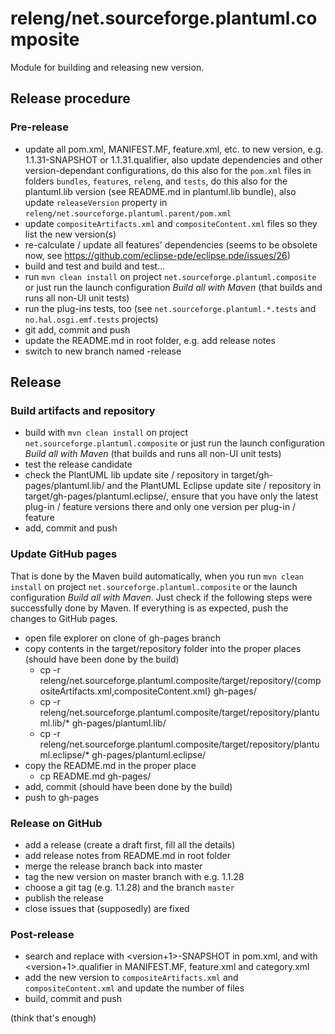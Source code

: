 # releng/net.sourceforge.plantuml.composite

Module for building and releasing new version.

## Release procedure

### Pre-release

- update all pom.xml, MANIFEST.MF, feature.xml, etc. to new version, e.g. 1.1.31-SNAPSHOT or 1.1.31.qualifier,
  also update dependencies and other version-dependant configurations,
  do this also for the `pom.xml` files in folders `bundles`, `features`, `releng`, and `tests`,
  do this also for the plantuml.lib version (see README.md in plantuml.lib bundle),
  also update `releaseVersion` property in `releng/net.sourceforge.plantuml.parent/pom.xml`
- update `compositeArtifacts.xml` and `compositeContent.xml` files so they list the new version(s)
- re-calculate / update all features' dependencies (seems to be obsolete now, see https://github.com/eclipse-pde/eclipse.pde/issues/26)
- build and test and build and test...
- run `mvn clean install` on project `net.sourceforge.plantuml.composite` or just run the launch configuration *Build all with Maven*
  (that builds and runs all non-UI unit tests)
- run the plug-ins tests, too (see `net.sourceforge.plantuml.*.tests` and `no.hal.osgi.emf.tests` projects)
- git add, commit and push
- update the README.md in root folder, e.g. add release notes
- switch to new branch named <version>-release

## Release

### Build artifacts and repository

- build with `mvn clean install` on project `net.sourceforge.plantuml.composite` 
  or just run the launch configuration *Build all with Maven*
  (that builds and runs all non-UI unit tests)
- test the release candidate
- check the PlantUML lib update site / repository in target/gh-pages/plantuml.lib/<version>
  and the PlantUML Eclipse update site / repository in target/gh-pages/plantuml.eclipse/<version>,
  ensure that you have only the latest plug-in / feature versions there and only one version per plug-in / feature
- add, commit and push

### Update GitHub pages

That is done by the Maven build automatically, when you run `mvn clean install`
on project `net.sourceforge.plantuml.composite` or the launch configuration *Build all with Maven*.
Just check if the following steps were successfully done by Maven.
If everything is as expected, push the changes to GitHub pages.

- open file explorer on clone of gh-pages branch
- copy contents in the target/repository folder into the proper places (should have been done by the build) 
    - cp -r releng/net.sourceforge.plantuml.composite/target/repository/{compositeArtifacts.xml,compositeContent.xml} gh-pages/
    - cp -r releng/net.sourceforge.plantuml.composite/target/repository/plantuml.lib/* gh-pages/plantuml.lib/
    - cp -r releng/net.sourceforge.plantuml.composite/target/repository/plantuml.eclipse/* gh-pages/plantuml.eclipse/
- copy the README.md in the proper place
    - cp README.md gh-pages/
- add, commit (should have been done by the build)
- push to gh-pages

### Release on GitHub

- add a release (create a draft first, fill all the details)
- add release notes from README.md in root folder
- merge the release branch back into master
- tag the new version on master branch with e.g. 1.1.28
- choose a git tag (e.g. 1.1.28) and the branch `master`
- publish the release
- close issues that (supposedly) are fixed

### Post-release

- search and replace <version> with <version+1>-SNAPSHOT in pom.xml, and <version> with <version+1>.qualifier in MANIFEST.MF, feature.xml and category.xml
- add the new version to `compositeArtifacts.xml` and `compositeContent.xml` and update the number of files
- build, commit and push

(think that's enough)
